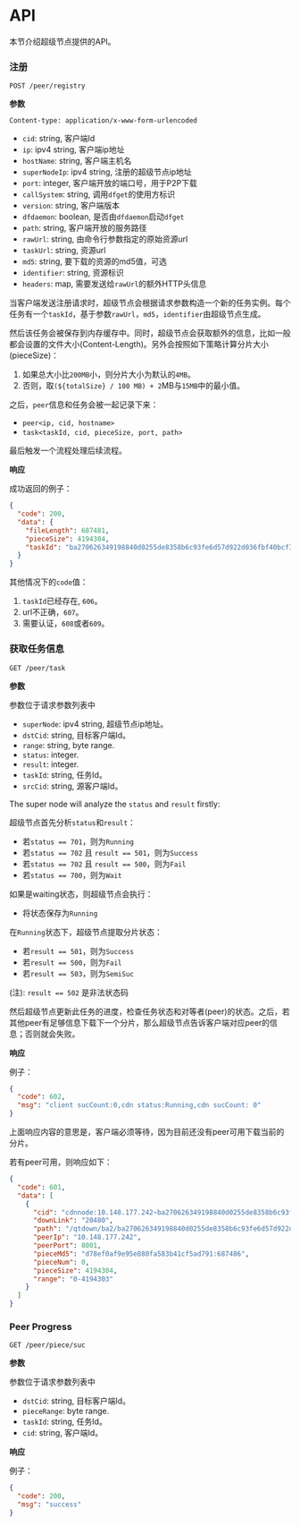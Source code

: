 # API

本节介绍超级节点提供的API。

### 注册

```
POST /peer/registry
```

**参数**

`Content-type: application/x-www-form-urlencoded`

* `cid`: string, 客户端Id
* `ip`: ipv4 string, 客户端ip地址
* `hostName`: string, 客户端主机名
* `superNodeIp`: ipv4 string, 注册的超级节点ip地址
* `port`: integer, 客户端开放的端口号，用于P2P下载
* `callSystem`: string, 调用`dfget`的使用方标识
* `version`: string, 客户端版本
* `dfdaemon`: boolean, 是否由`dfdaemon`启动`dfget`
* `path`: string, 客户端开放的服务路径
* `rawUrl`: string, 由命令行参数指定的原始资源url
* `taskUrl`: string, 资源url
* `md5`: string, 要下载的资源的md5值，可选
* `identifier`: string, 资源标识
* `headers`: map, 需要发送给`rawUrl`的额外HTTP头信息

当客户端发送注册请求时，超级节点会根据请求参数构造一个新的任务实例。每个任务有一个`taskId`，基于参数`rawUrl`，`md5`，`identifier`由超级节点生成。

然后该任务会被保存到内存缓存中。同时，超级节点会获取额外的信息，比如一般都会设置的文件大小(Content-Length)。另外会按照如下策略计算分片大小(pieceSize)：

1. 如果总大小比`200MB`小，则分片大小为默认的`4MB`。
2. 否则，取`(${totalSize} / 100 MB) + 2`MB与`15MB`中的最小值。

之后，`peer`信息和任务会被一起记录下来：
* `peer<ip, cid, hostname>`
* `task<taskId, cid, pieceSize, port, path>`

最后触发一个流程处理后续流程。

**响应**

成功返回的例子：

```json
{
  "code": 200,
  "data": {
    "fileLength": 687481,
    "pieceSize": 4194304,
    "taskId": "ba270626349198840d0255de8358b6c93fe6d57d922d036fbf40bcf3499f44a8"
  }
}
```

其他情况下的`code`值：
1. `taskId`已经存在, `606`。
2. url不正确，`607`。
3. 需要认证，`608`或者`609`。

### 获取任务信息

```
GET /peer/task
```

**参数**

参数位于请求参数列表中

*   `superNode`: ipv4 string, 超级节点ip地址。
*   `dstCid`: string, 目标客户端Id。
*   `range`: string, byte range.
*   `status`: integer.
*   `result`: integer.
*   `taskId`: string, 任务Id。
*   `srcCid`: string, 源客户端Id。

The super node will analyze the `status` and `result` firstly:

超级节点首先分析`status`和`result`：
* 若`status == 701`，则为`Running`
* 若`status == 702` 且 `result == 501`，则为`Success`
* 若`status == 702` 且 `result == 500`，则为`Fail`
* 若``status == 700``，则为`Wait`

如果是waiting状态，则超级节点会执行：
* 将状态保存为`Running`

在`Running`状态下，超级节点提取分片状态：
* 若`result == 501`，则为`Success`
* 若`result == 500`，则为`Fail`
* 若`result == 503`，则为`SemiSuc`

(注): `result == 502` 是非法状态码

然后超级节点更新此任务的进度，检查任务状态和对等者(peer)的状态。之后，若其他peer有足够信息下载下一个分片，那么超级节点告诉客户端对应peer的信息；否则就会失败。

**响应**

例子：

```json
{
  "code": 602,
  "msg": "client sucCount:0,cdn status:Running,cdn sucCount: 0"
}
```

上面响应内容的意思是，客户端必须等待，因为目前还没有peer可用下载当前的分片。

若有peer可用，则响应如下：

```json
{
  "code": 601,
  "data": [
    {
      "cid": "cdnnode:10.148.177.242~ba270626349198840d0255de8358b6c93fe6d57d922d036fbf40bcf3499f44a8",
      "downLink": "20480",
      "path": "/qtdown/ba2/ba270626349198840d0255de8358b6c93fe6d57d922d036fbf40bcf3499f44a8",
      "peerIp": "10.148.177.242",
      "peerPort": 8001,
      "pieceMd5": "d78ef0af9e95e880fa583b41cf5ad791:687486",
      "pieceNum": 0,
      "pieceSize": 4194304,
      "range": "0-4194303"
    }
  ]
}
```

### Peer Progress

```
GET /peer/piece/suc
```

**参数**

参数位于请求参数列表中

*   `dstCid`: string, 目标客户端Id。
*   `pieceRange`: byte range.
*   `taskId`: string, 任务Id。
*   `cid`: string, 客户端Id。

**响应**

例子：

```json
{
  "code": 200,
  "msg": "success"
}
```
